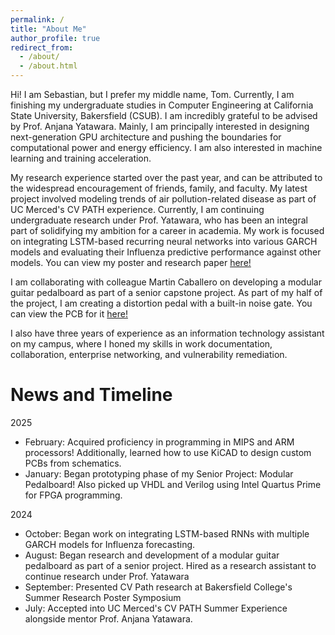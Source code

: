 ```yaml
---
permalink: /
title: "About Me"
author_profile: true
redirect_from: 
  - /about/
  - /about.html
---
```


Hi! I am Sebastian, but I prefer my middle name, Tom. Currently, I am finishing my undergraduate studies in Computer Engineering at California State University, Bakersfield (CSUB). I am incredibly grateful to be advised by Prof. Anjana Yatawara. Mainly, I am principally interested in designing next-generation GPU architecture and pushing the boundaries for computational power and energy efficiency. I am also interested in machine learning and training acceleration. 

My research experience started over the past year, and can be attributed to the widespread encouragement of friends, family, and faculty. My latest project involved modeling trends of air pollution-related disease as part of UC Merced's CV PATH experience. Currently, I am continuing undergraduate research under Prof. Yatawara, who has been an integral part of solidifying my ambition for a career in academia. My work is focused on integrating LSTM-based recurring neural networks into various GARCH models and evaluating their Influenza predictive performance against other models. You can view my poster and research paper [here!](https://tomregpala.github.io/portfolio/portfolio-2/)

I am collaborating with colleague Martin Caballero on developing a modular guitar pedalboard as part of a senior capstone project. As part of my half of the project, I am creating a distortion pedal with a built-in noise gate. You can view the PCB for it [here!](https://tomregpala.github.io/portfolio/portfolio-2/)

I also have three years of experience as an information technology assistant on my campus, where I honed my skills in work documentation, collaboration, enterprise networking, and vulnerability remediation. 

News and Timeline
======
2025
  - February: Acquired proficiency in programming in MIPS and ARM processors! Additionally, learned how to use KiCAD to design custom PCBs from schematics.
  - January: Began prototyping phase of my Senior Project: Modular Pedalboard! Also picked up VHDL and Verilog using Intel Quartus Prime for FPGA programming.

2024
  - October: Began work on integrating LSTM-based RNNs with multiple GARCH models for Influenza forecasting.
  - August: Began research and development of a modular guitar pedalboard as part of a senior project. Hired as a research assistant to continue research under Prof. Yatawara
  - September: Presented CV Path research at Bakersfield College's Summer Research Poster Symposium
  - July: Accepted into UC Merced's CV PATH Summer Experience alongside mentor Prof. Anjana Yatawara.
